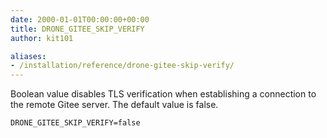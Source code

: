 ```yaml
---
date: 2000-01-01T00:00:00+00:00
title: DRONE_GITEE_SKIP_VERIFY
author: kit101

aliases:
- /installation/reference/drone-gitee-skip-verify/
---
```


Boolean value disables TLS verification when establishing a connection to the remote Gitee server. The default value is false.
```
DRONE_GITEE_SKIP_VERIFY=false
```